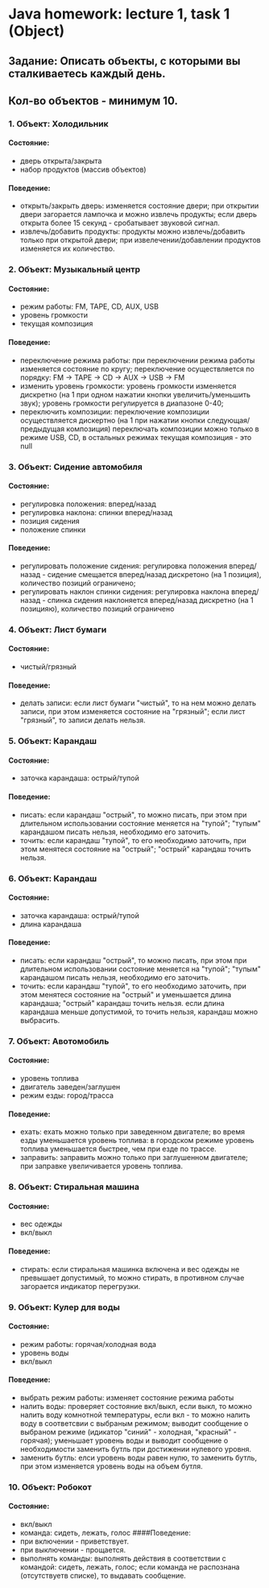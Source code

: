 # Java homework: lecture 1, task 1 (Object)

## Задание: Описать объекты, с которыми вы сталкиваетесь каждый день.
## Кол-во объектов - минимум 10.

### 1. Объект: Холодильник
#### Состояние:
- дверь открыта/закрыта
- набор продуктов (массив объектов)
#### Поведение:
- открыть/закрыть дверь:
изменяется состояние двери;
при открытии двери загорается лампочка и можно извлечь продукты;
если дверь открыта более 15 секунд - сробатывает звуковой сигнал.
- извлечь/добавить продукты:
продукты можно извлечь/добавить только при открытой двери;
при извелечении/добавлении продуктов изменяется их количество.
    
### 2. Объект: Музыкальный центр
#### Состояние:
- режим работы: FM, TAPE, CD, AUX, USB
- уровень громкости
- текущая композиция
#### Поведение:
- переключение режима работы:
при переключении режима работы изменяется состояние по кругу;
переключение осуществляется по порядку: FM -> TAPE -> CD -> AUX -> USB -> FM   
- изменить уровень громкости:
уровень громкости изменяется дискретно (на 1 при одном нажатии кнопки увеличить/уменьшить звук);
уровень громкости регулируется в диапазоне 0-40;
- переключить композиции:
переключение композиции осуществляется дискертно (на 1 при нажатии кнопки следующая/предыдущая композиция)
переключать композиции можно только в режиме USB, CD, в остальных режимах текущая композиция - это null
  
### 3. Объект: Сидение автомобиля
#### Состояние:
- регулировка положения: вперед/назад
- регулировка наклона: спинки вперед/назад
- позиция сидения
- положение спинки
#### Поведение:
- регулировать положение сидения:
регулировка положения вперед/назад - сидение смещается вперед/назад дискретоно (на 1 позиция), количество позиций ограничено;
- регулировать наклон спинки сидения:
регулировка наклона вперед/назад - спинка сидения наклоняется вперед/назад дискретно (на 1 позицияю), количество позиций ограничено

### 4. Объект: Лист бумаги
#### Состояние:
- чистый/грязный
#### Поведение:
- делать записи:
если лист бумаги "чистый", то на нем можно делать записи, при этом изменяется состояние на "грязный";
если лист "грязный", то записи делать нельзя.
    
### 5. Объект: Карандаш
#### Состояние:
- заточка карандаша: острый/тупой
#### Поведение:
- писать:
если карандаш "острый", то можно писать, при этом при длительном использовании состояние меняется на "тупой";
"тупым" карандашом писать нельзя, необходимо его заточить.
- точить:
если карандаш "тупой", то его необходимо заточить, при этом менятеся состояние на "острый";
"острый" карандаш точить нельзя.
    
### 6. Объект: Карандаш
#### Состояние:
- заточка карандаша: острый/тупой
- длина карандаша
#### Поведение:
- писать:
если карандаш "острый", то можно писать, при этом при длительном использовании состояние меняется на "тупой";
"тупым" карандашом писать нельзя, необходимо его заточить.
- точить:
если карандаш "тупой", то его необходимо заточить, при этом менятеся состояние на "острый" и уменьшается длина карандаша;
"острый" карандаш точить нельзя.
если длина карандаша меньше допустимой, то точить нельзя, карандаш можно выбрасить.
    
### 7. Объект: Авотомобиль
#### Состояние:
- уровень топлива
- двигатель заведен/заглушен
- режим езды: город/трасса
#### Поведение:
- ехать:
ехать можно только при заведенном двигателе;
во время езды уменьшается уровень топлива: в городском режиме уровень топлива уменьшается быстрее, чем при езде по трассе.
- заправить:
заправить можно только при заглушенном двигателе;
при заправке увеличивается уровень топлива.
    
### 8. Объект: Стиральная машина
#### Состояние:
- вес одежды
- вкл/выкл
#### Поведение:
- стирать:
если стиральная машинка включена и вес одежды не превышает допустимый, то можно стирать, в противном случае загорается индикатор перегрузки.
    
### 9. Объект: Кулер для воды
#### Состояние:
- режим работы: горячая/холодная вода
- уровень воды
- вкл/выкл
#### Поведение:
- выбрать режим работы: изменяет состояние режима работы
- налить воды:
проверяет состояние вкл/выкл, если выкл, то можно налить воду комнотной температуры, если вкл - то можно налить воду в соответсвии с выбраным режимом;
выводит сообщение о выбраном режиме (идикатор "синий" - холодная, "красный" - горячая);
уменьшает уровень воды и выводит сообщение о необходимости заменить бутль при достижении нулевого уровня.
- заменить бутль:
елси уровень воды равен нулю, то заменить бутль, при этом изменяется уровень воды на объем бутля.
    
### 10. Объект: Робокот
#### Состояние:
- вкл/выкл
- команда: сидеть, лежать, голос
####Поведение:
- при включении - приветствует.
- при выключении - прощается.
- выполнять команды:
выполнять действия в соответствии с командой: сидеть, лежать, голос;
если команда не распознана (отсутствуетв  списке), то выдавать сообщение.
